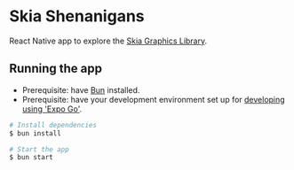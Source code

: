 # Skia Shenanigans

React Native app to explore the [Skia Graphics Library](https://shopify.github.io/react-native-skia/docs/getting-started/installation).

## Running the app

- Prerequisite: have [Bun](https://bun.sh/) installed.
- Prerequisite: have your development environment set up for [developing using 'Expo Go'](https://docs.expo.dev/get-started/set-up-your-environment/?platform=android&device=physical).

```sh
# Install dependencies
$ bun install

# Start the app
$ bun start
```
